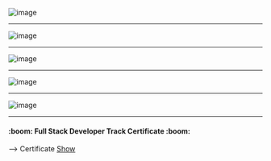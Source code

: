   ![image](https://github.com/Abd-Elrazek/My_Web/blob/master/WireFrame/Home.png)
  
<hr style="color:black">

  ![image](https://github.com/Abd-Elrazek/My_Web/blob/master/WireFrame/skills.png)
  
<hr>

  ![image](https://github.com/Abd-Elrazek/My_Web/blob/master/WireFrame/services.png)
  
<hr>

  ![image](https://github.com/Abd-Elrazek/My_Web/blob/master/WireFrame/contact%20me.png)
  
<hr>

  ![image](https://github.com/Abd-Elrazek/My_Web/blob/master/WireFrame/About%20me.png)
  
<hr>

<h4>:boom: Full Stack Developer Track Certificate :boom: </h4>
--> Certificate <a href ="https://github.com/Abd-Elrazek/My_Web/blob/master/Full%20Stack%20Developer%20Track%20Certificate%20.pdf"> Show </a>

				   
